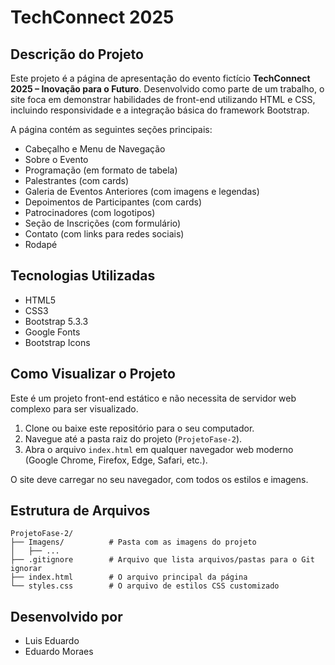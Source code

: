# TechConnect 2025

## Descrição do Projeto

Este projeto é a página de apresentação do evento fictício **TechConnect 2025 – Inovação para o Futuro**. Desenvolvido como parte de um trabalho, o site foca em demonstrar habilidades de front-end utilizando HTML e CSS, incluindo responsividade e a integração básica do framework Bootstrap.

A página contém as seguintes seções principais:

- Cabeçalho e Menu de Navegação
- Sobre o Evento
- Programação (em formato de tabela)
- Palestrantes (com cards)
- Galeria de Eventos Anteriores (com imagens e legendas)
- Depoimentos de Participantes (com cards)
- Patrocinadores (com logotipos)
- Seção de Inscrições (com formulário)
- Contato (com links para redes sociais)
- Rodapé

## Tecnologias Utilizadas

- HTML5
- CSS3 
- Bootstrap 5.3.3
- Google Fonts 
- Bootstrap Icons 

## Como Visualizar o Projeto

Este é um projeto front-end estático e não necessita de servidor web complexo para ser visualizado.

1. Clone ou baixe este repositório para o seu computador.
2. Navegue até a pasta raiz do projeto (`ProjetoFase-2`).
3. Abra o arquivo `index.html` em qualquer navegador web moderno (Google Chrome, Firefox, Edge, Safari, etc.).

O site deve carregar no seu navegador, com todos os estilos e imagens.

## Estrutura de Arquivos

```
ProjetoFase-2/
├── Imagens/          # Pasta com as imagens do projeto
│   ├── ...
├── .gitignore        # Arquivo que lista arquivos/pastas para o Git ignorar
├── index.html        # O arquivo principal da página
└── styles.css        # O arquivo de estilos CSS customizado
```

## Desenvolvido por

- Luis Eduardo
- Eduardo Moraes 
